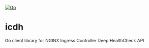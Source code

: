 [![Go](https://github.com/qba73/icdh/actions/workflows/go.yml/badge.svg?branch=main)](https://github.com/qba73/icdh/actions/workflows/go.yml)

# icdh
Go client library for NGINX Ingress Controller Deep HealthCheck API
